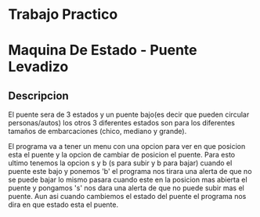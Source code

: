 # Trabajo Practico 
# Maquina De Estado - Puente Levadizo

 ## Descripcion 
 
El puente sera de 3 estados y un puente bajo(es decir que pueden circular personas/autos) los otros 3 diferentes estados son para los diferentes tamaños de embarcaciones (chico, mediano y grande).

El programa va a tener un menu con una opcion para ver en que posicion esta el puente y la opcion de cambiar de posicion el puente. Para esto ultimo tenemos la opcion s y b (s para subir y b para bajar) cuando el puente este bajo y ponemos 'b' el programa nos tirara una alerta de que no se puede bajar lo mismo pasara cuando este en la posicion mas abierta el puente y pongamos 's' nos dara una alerta de que no puede subir mas el puente. Aun asi cuando cambiemos el estado del puente el programa nos dira en que estado esta el puente.